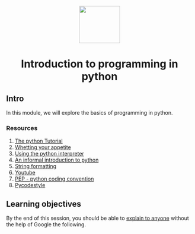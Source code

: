 <p align="center"><img src="https://cdn.svgporn.com/logos/python.svg" width="110px" height="100px"></p>

<h1 align="center">Introduction to programming in python
</h1>

## Intro 
In this module, we  will explore the basics of programming in python.

### Resources
1. [The python Tutorial](https://docs.python.org/3/tutorial/index.html)
2. [Whetting your appetite](https://docs.python.org/3/tutorial/appetite.html)
3. [Using the python interpreter](https://docs.python.org/3/tutorial/interpreter.html)
4. [An informal introduction to python](https://docs.python.org/3/tutorial/introduction.html)
5. [String formatting](https://realpython.com/python-f-strings/)
6. [Youtube](https://www.youtube.com/playlist?list=PLGLfVvz_LVvTn3cK5e6LjhgGiSeVlIRwt)
7. [PEP - python coding convention](https://peps.python.org/pep-0008/)
8. [Pycodestyle](https://pypi.org/project/pycodestyle/)

## Learning objectives 
By the end of this session, you should be able to [explain to anyone](https://fs.blog/feynman-learning-technique/) without the help of Google the following.